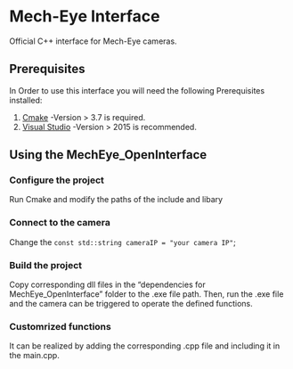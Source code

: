 # Mech-Eye Interface
Official C++ interface for Mech-Eye cameras.
## Prerequisites
In Order to use this interface you will need the following Prerequisites installed:
1. [Cmake](https://cmake.org/) -Version > 3.7 is required.
2. [Visual Studio](https://visualstudio.microsoft.com/) -Version > 2015 is recommended.
## Using the MechEye_OpenInterface
### Configure the project
Run Cmake and modify the paths of the include and libary
### Connect to the camera 
Change the `const std::string cameraIP = "your camera IP"`;
### Build the project
Copy corresponding dll files in the “dependencies for MechEye_OpenInterface” folder to the .exe file path. Then, run the .exe file and the camera can be triggered to operate the defined functions. 
###  Customrized functions 
It can be realized by adding the corresponding .cpp file and including it in the main.cpp.
